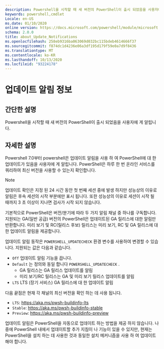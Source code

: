 ```yaml
---
description: Powershell을 시작할 때 새 버전의 PowerShell이 출시 되었음을 사용자에 게 알립니다.
keywords: powershell,cmdlet
Locale: en-US
ms.date: 01/10/2020
online version: https://docs.microsoft.com/powershell/module/microsoft.powershell.core/about/about_update_notifications?view=powershell-7.1&WT.mc_id=ps-gethelp
schema: 2.0.0
title: about_Update_Notifications
ms.openlocfilehash: 258eb9316ba063069d032bc115bdeb4614666f37
ms.sourcegitcommit: f874dc1d4236e06a3df195d179f59e0a7d9f8436
ms.translationtype: MT
ms.contentlocale: ko-KR
ms.lasthandoff: 10/13/2020
ms.locfileid: "93224178"
---
```

# <a name="about-update-notifications"></a>업데이트 알림 정보

## <a name="short-description"></a>간단한 설명

Powershell을 시작할 때 새 버전의 PowerShell이 출시 되었음을 사용자에 게 알립니다.

## <a name="long-description"></a>자세한 설명

Powershell 7.0부터 powershell은 업데이트 알림을 사용 하 여 PowerShell에 대 한 업데이트가 있음을 사용자에 게 알립니다. PowerShell은 하루 한 번 온라인 서비스를 쿼리하여 최신 버전을 사용할 수 있는지 확인합니다.

> [!NOTE]
> 업데이트 확인은 지정 된 24 시간 동안 첫 번째 세션 중에 발생 하지만 성능상의 이유로 알림은 후속 세션의 시작 부분에만 표시 됩니다. 또한 성능상의 이유로 세션이 시작 될 때까지 3 초 이상이 지나면 검사가 시작 되지 않습니다.

기본적으로 PowerShell은 버전/분기에 따라 두 가지 알림 채널 중 하나를 구독합니다. 지원되는 GA(일반 공급) 버전의 PowerShell은 업데이트된 GA 릴리스에 대한 알림만 반환합니다. 미리 보기 및 RC(릴리스 후보) 릴리스는 미리 보기, RC 및 GA 릴리스에 대한 업데이트 알림을 제공합니다.

업데이트 알림 동작은 `POWERSHELL_UPDATECHECK` 환경 변수를 사용하여 변경할 수 있습니다. 지원되는 값은 다음과 같습니다.

- `Off` 업데이트 알림 기능을 끕니다.
- `Default` 는 정의와 동일 합니다 `POWERSHELL_UPDATECHECK` .
  - GA 릴리스는 GA 릴리스 업데이트를 알림
  - 미리 보기/RC 릴리스는 GA 및 미리 보기 릴리스 업데이트를 알림
- `LTS` LTS (장기 서비스) GA 릴리스에 대 한 업데이트 알림

다음 끝점은 현재 각 채널의 최신 버전을 확인 하는 데 사용 됩니다.

- `LTS`: https://aka.ms/pwsh-buildinfo-lts
- `Stable`: https://aka.ms/pwsh-buildinfo-stable
- `Preview`: https://aka.ms/pwsh-buildinfo-preview

업데이트 알림은 PowerShell을 자동으로 업데이트 하는 방법을 제공 하지 않습니다. 나중에 PowerShell 내에서 업데이트할 추가 지침이 나 기능이 있을 수 있지만, 현재는 PowerShell을 설치 하는 데 사용한 것과 동일한 설치 메커니즘을 사용 하 여 업데이트 해야 합니다.

